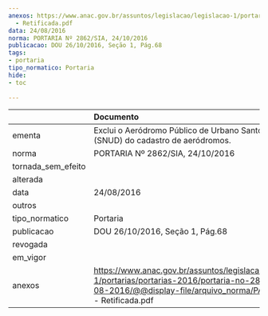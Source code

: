```yaml
---
anexos: https://www.anac.gov.br/assuntos/legislacao/legislacao-1/portarias/portarias-2016/portaria-no-2862-sia-24-08-2016/@@display-file/arquivo_norma/PA2016-2862
  - Retificada.pdf
data: 24/08/2016
norma: PORTARIA Nº 2862/SIA, 24/10/2016
publicacao: DOU 26/10/2016, Seção 1, Pág.68
tags:
- portaria
tipo_normatico: Portaria
hide: 
- toc 
 
---
```


|                    | Documento                                                                                                                                                                   |
|:-------------------|:----------------------------------------------------------------------------------------------------------------------------------------------------------------------------|
| ementa             | Exclui o Aeródromo Público de Urbano Santos/MA (SNUD) do cadastro de aeródromos.                                                                                            |
| norma              | PORTARIA Nº 2862/SIA, 24/10/2016                                                                                                                                            |
| tornada_sem_efeito |                                                                                                                                                                             |
| alterada           |                                                                                                                                                                             |
| data               | 24/08/2016                                                                                                                                                                  |
| outros             |                                                                                                                                                                             |
| tipo_normatico     | Portaria                                                                                                                                                                    |
| publicacao         | DOU 26/10/2016, Seção 1, Pág.68                                                                                                                                             |
| revogada           |                                                                                                                                                                             |
| em_vigor           |                                                                                                                                                                             |
| anexos             | https://www.anac.gov.br/assuntos/legislacao/legislacao-1/portarias/portarias-2016/portaria-no-2862-sia-24-08-2016/@@display-file/arquivo_norma/PA2016-2862 - Retificada.pdf |